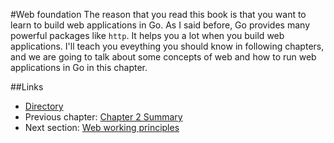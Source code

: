 #Web foundation
The reason that you read this book is that you want to learn to build web applications in Go. As I said before, Go provides many powerful packages like `http`. It helps you a lot when you build web applications. I'll teach you eveything you should know in following chapters, and we are going to talk about some concepts of web and how to run web applications in Go in this chapter.

##Links
- [Directory](preface.md)
- Previous chapter: [Chapter 2 Summary](02.8.md)
- Next section: [Web working principles](03.1.md)